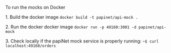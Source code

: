 To run the mocks on Docker

1\. Build the docker image
```docker build -t papinet/api-mock . ```

2\. Run the docker docker image
```docker run -p 49160:3001 -d papinet/api-mock```

3\. Check locally if the papiNet mock service is properly running:
```~$ curl localhost:49160/orders```